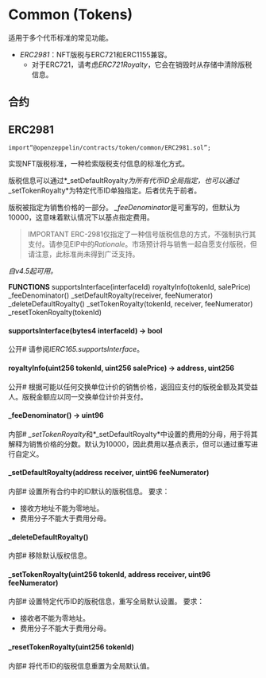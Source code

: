 # Common (Tokens)
适用于多个代币标准的常见功能。

* *ERC2981*：NFT版税与ERC721和ERC1155兼容。
    * 对于ERC721，请考虑*ERC721Royalty*，它会在销毁时从存储中清除版税信息。

## 合约

## ERC2981
```
import“@openzeppelin/contracts/token/common/ERC2981.sol”;
```
实现NFT版税标准，一种检索版税支付信息的标准化方式。

版税信息可以通过*_setDefaultRoyalty*为所有代币ID全局指定，也可以通过*_setTokenRoyalty*为特定代币ID单独指定。后者优先于前者。

版税被指定为销售价格的一部分。 *_feeDenominator*是可重写的，但默认为10000，这意味着默认情况下以基点指定费用。

>IMPORTANT
ERC-2981仅指定了一种信号版税信息的方式，不强制执行其支付。请参见EIP中的*Rationale*。市场预计将与销售一起自愿支付版税，但请注意，此标准尚未得到广泛支持。

*自v4.5起可用。*

**FUNCTIONS**
supportsInterface(interfaceId)
royaltyInfo(tokenId, salePrice)
_feeDenominator()
_setDefaultRoyalty(receiver, feeNumerator)
_deleteDefaultRoyalty()
_setTokenRoyalty(tokenId, receiver, feeNumerator)
_resetTokenRoyalty(tokenId)

#### supportsInterface(bytes4 interfaceId) → bool
公开#
请参阅*IERC165.supportsInterface*。

#### royaltyInfo(uint256 tokenId, uint256 salePrice) → address, uint256
公开#
根据可能以任何交换单位计价的销售价格，返回应支付的版税金额及其受益人。版税金额应以同一交换单位计价并支付。

#### _feeDenominator() → uint96
内部#
*_setTokenRoyalty*和*_setDefaultRoyalty*中设置的费用的分母，用于将其解释为销售价格的分数。默认为10000，因此费用以基点表示，但可以通过重写进行自定义。

#### _setDefaultRoyalty(address receiver, uint96 feeNumerator)
内部#
设置所有合约中的ID默认的版税信息。
要求：
* 接收方地址不能为零地址。
* 费用分子不能大于费用分母。

#### _deleteDefaultRoyalty()
内部#
移除默认版权信息。

#### _setTokenRoyalty(uint256 tokenId, address receiver, uint96 feeNumerator)
内部#
设置特定代币ID的版税信息，重写全局默认设置。
要求：
* 接收者不能为零地址。
* 费用分子不能大于费用分母。

#### _resetTokenRoyalty(uint256 tokenId)
内部#
将代币ID的版税信息重置为全局默认值。